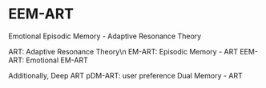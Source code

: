 # EEM-ART
Emotional Episodic Memory - Adaptive Resonance Theory

ART: Adaptive Resonance Theory\n
EM-ART: Episodic Memory - ART
EEM-ART: Emotional EM-ART

Additionally,
Deep ART
pDM-ART: user preference Dual Memory - ART
